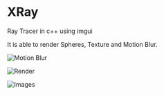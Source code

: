 # XRay
Ray Tracer in  c++ using imgui

It is able to render Spheres, Texture and Motion Blur.

![Motion Blur](https://github.com/0x00000187/XRay/blob/master/XRay/Examples/motion_blur.png)

![Render](https://github.com/0x00000187/XRay/blob/master/XRay/Examples/textures.png)

![Images](https://github.com/0x00000187/XRay/blob/master/XRay/Examples/images.png)
